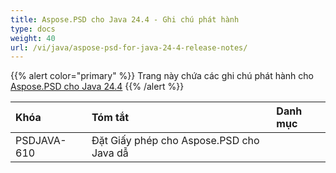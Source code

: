 ```yaml
---
title: Aspose.PSD cho Java 24.4 - Ghi chú phát hành
type: docs
weight: 40
url: /vi/java/aspose-psd-for-java-24-4-release-notes/
---
```


{{% alert color="primary" %}} Trang này chứa các ghi chú phát hành cho [Aspose.PSD cho Java 24.4](https://downloads.aspose.com/psd/java/new-releases/aspose.psd-for-java-24.4/) {{% /alert %}}

| **Khóa**    | **Tóm tắt**                                                                                         | **Danh mục** |
|:------------|:-----------------------------------------------------------------------------------------------------|:-------------|
| PSDJAVA-610 | Đặt Giấy phép cho Aspose.PSD cho Java dẫ
